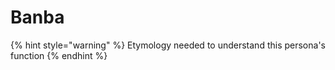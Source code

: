# Banba

{% hint style="warning" %}
Etymology needed to understand this persona's function
{% endhint %}

